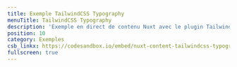 ```yaml
---
title: Exemple TailwindCSS Typography
menuTitle: TailwindCSS Typography
description: 'Exemple en direct de contenu Nuxt avec le plugin TailwindCSS Typography sur CodeSandbox.'
position: 10
category: Exemples
csb_linkx: https://codesandbox.io/embed/nuxt-content-tailwindcss-typography-twhtf?hidenavigation=1&theme=dark
fullscreen: true
---
```


<code-sandbox :src="csb_linkx"></code-sandbox>

